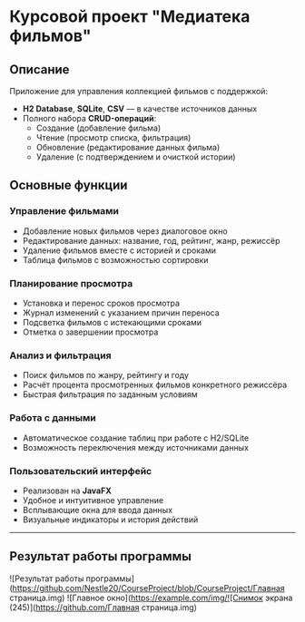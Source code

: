 # Курсовой проект "Медиатека фильмов"

## Описание

Приложение для управления коллекцией фильмов с поддержкой:
- **H2 Database**, **SQLite**, **CSV** — в качестве источников данных
- Полного набора **CRUD-операций**:
    - Создание (добавление фильма)
    - Чтение (просмотр списка, фильтрация)
    - Обновление (редактирование данных фильма)
    - Удаление (с подтверждением и очисткой истории)

## Основные функции

### Управление фильмами
- Добавление новых фильмов через диалоговое окно
- Редактирование данных: название, год, рейтинг, жанр, режиссёр
- Удаление фильмов вместе с историей и сроками
- Таблица фильмов с возможностью сортировки

### Планирование просмотра
- Установка и перенос сроков просмотра
- Журнал изменений с указанием причин переноса
- Подсветка фильмов с истекающими сроками
- Отметка о завершении просмотра

### Анализ и фильтрация
- Поиск фильмов по жанру, рейтингу и году
- Расчёт процента просмотренных фильмов конкретного режиссёра
- Быстрая фильтрация по заданным условиям

### Работа с данными
- Автоматическое создание таблиц при работе с H2/SQLite
- Возможность переключения между источниками данных

### Пользовательский интерфейс
- Реализован на **JavaFX**
- Удобное и интуитивное управление
- Всплывающие окна для ввода данных
- Визуальные индикаторы и история действий

---

## Результат работы программы
![Результат работы программы](https://github.com/Nestle20/CourseProject/blob/CourseProject/Главная страница.img)
![Главное окно](https://example.com/img/![Снимок экрана (245)](https://github.com/Главная страница.img)

